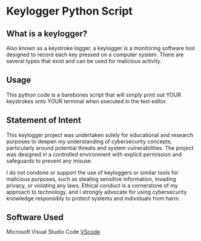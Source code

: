 # Keylogger Python Script

## What is a keylogger?
Also known as a keystroke logger, a keylogger is a monitoring software tool designed to record each key pressed on a computer system. There are several types that exist and can be used for malicious activity. 

## Usage
This python code is a barebones script that will simply print out YOUR keystrokes onto YOUR terminal when executed in the text editor. 

## Statement of Intent

This keylogger project was undertaken solely for educational and research purposes to deepen my understanding of cybersecurity concepts, particularly around potential threats and system vulnerabilities. The project was designed in a controlled environment with explicit permission and safeguards to prevent any misuse.

I do not condone or support the use of keyloggers or similar tools for malicious purposes, such as stealing sensitive information, invading privacy, or violating any laws. 
Ethical conduct is a cornerstone of my approach to technology, and I strongly advocate for using cybersecurity knowledge responsibly to protect systems and individuals from harm.

## Software Used
Microsoft Visual Studio Code               [VScode](https://code.visualstudio.com/)
